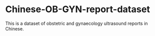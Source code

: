 # Chinese-OB-GYN-report-dataset
This is a dataset of obstetric and gynaecology ultrasound reports in Chinese.
